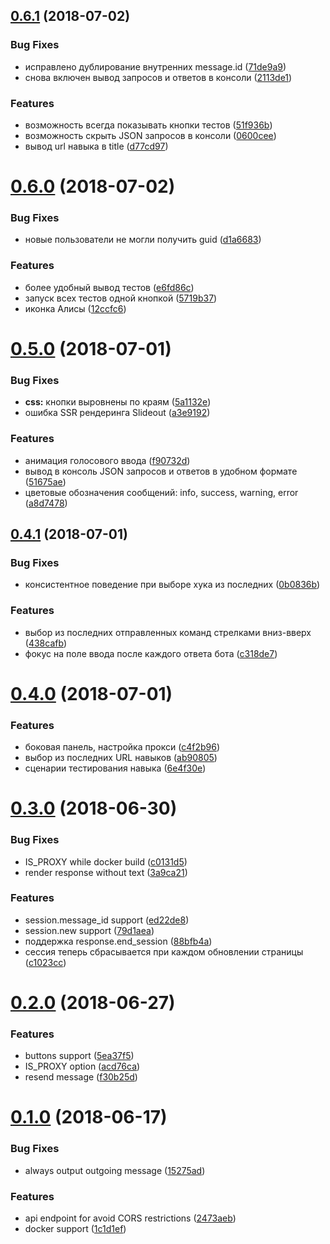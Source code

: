 <a name="0.6.1"></a>
## [0.6.1](https://github.com/popstas/yandex-dialogs-client/compare/v0.6.0...v0.6.1) (2018-07-02)


### Bug Fixes

* исправлено дублирование внутренних message.id ([71de9a9](https://github.com/popstas/yandex-dialogs-client/commit/71de9a9))
* снова включен вывод запросов и ответов в консоли ([2113de1](https://github.com/popstas/yandex-dialogs-client/commit/2113de1))


### Features

* возможность всегда показывать кнопки тестов ([51f936b](https://github.com/popstas/yandex-dialogs-client/commit/51f936b))
* возможность скрыть JSON запросов в консоли ([0600cee](https://github.com/popstas/yandex-dialogs-client/commit/0600cee))
* вывод url навыка в title ([d77cd97](https://github.com/popstas/yandex-dialogs-client/commit/d77cd97))



<a name="0.6.0"></a>
# [0.6.0](https://github.com/popstas/yandex-dialogs-client/compare/v0.5.0...v0.6.0) (2018-07-02)


### Bug Fixes

* новые пользователи не могли получить guid ([d1a6683](https://github.com/popstas/yandex-dialogs-client/commit/d1a6683))


### Features

* более удобный вывод тестов ([e6fd86c](https://github.com/popstas/yandex-dialogs-client/commit/e6fd86c))
* запуск всех тестов одной кнопкой ([5719b37](https://github.com/popstas/yandex-dialogs-client/commit/5719b37))
* иконка Алисы ([12ccfc6](https://github.com/popstas/yandex-dialogs-client/commit/12ccfc6))



<a name="0.5.0"></a>
# [0.5.0](https://github.com/popstas/yandex-dialogs-client/compare/v0.4.1...v0.5.0) (2018-07-01)


### Bug Fixes

* **css:** кнопки выровнены по краям ([5a1132e](https://github.com/popstas/yandex-dialogs-client/commit/5a1132e))
* ошибка SSR рендеринга Slideout ([a3e9192](https://github.com/popstas/yandex-dialogs-client/commit/a3e9192))


### Features

* анимация голосового ввода ([f90732d](https://github.com/popstas/yandex-dialogs-client/commit/f90732d))
* вывод в консоль JSON запросов и ответов в удобном формате ([51675ae](https://github.com/popstas/yandex-dialogs-client/commit/51675ae))
* цветовые обозначения сообщений: info, success, warning, error ([a8d7478](https://github.com/popstas/yandex-dialogs-client/commit/a8d7478))



<a name="0.4.1"></a>
## [0.4.1](https://github.com/popstas/yandex-dialogs-client/compare/v0.4.0...v0.4.1) (2018-07-01)


### Bug Fixes

* консистентное поведение при выборе хука из последних ([0b0836b](https://github.com/popstas/yandex-dialogs-client/commit/0b0836b))


### Features

* выбор из последних отправленных команд стрелками вниз-вверх ([438cafb](https://github.com/popstas/yandex-dialogs-client/commit/438cafb))
* фокус на поле ввода после каждого ответа бота ([c318de7](https://github.com/popstas/yandex-dialogs-client/commit/c318de7))



<a name="0.4.0"></a>
# [0.4.0](https://github.com/popstas/yandex-dialogs-client/compare/v0.3.0...v0.4.0) (2018-07-01)


### Features

* боковая панель, настройка прокси ([c4f2b96](https://github.com/popstas/yandex-dialogs-client/commit/c4f2b96))
* выбор из последних URL навыков ([ab90805](https://github.com/popstas/yandex-dialogs-client/commit/ab90805))
* сценарии тестирования навыка ([6e4f30e](https://github.com/popstas/yandex-dialogs-client/commit/6e4f30e))



<a name="0.3.0"></a>
# [0.3.0](https://github.com/popstas/yandex-dialogs-client/compare/v0.2.0...v0.3.0) (2018-06-30)


### Bug Fixes

* IS_PROXY while docker build ([c0131d5](https://github.com/popstas/yandex-dialogs-client/commit/c0131d5))
* render response without text ([3a9ca21](https://github.com/popstas/yandex-dialogs-client/commit/3a9ca21))


### Features

* session.message_id support ([ed22de8](https://github.com/popstas/yandex-dialogs-client/commit/ed22de8))
* session.new support ([79d1aea](https://github.com/popstas/yandex-dialogs-client/commit/79d1aea))
* поддержка response.end_session ([88bfb4a](https://github.com/popstas/yandex-dialogs-client/commit/88bfb4a))
* сессия теперь сбрасывается при каждом обновлении страницы ([c1023cc](https://github.com/popstas/yandex-dialogs-client/commit/c1023cc))



<a name="0.2.0"></a>
# [0.2.0](https://github.com/popstas/yandex-dialogs-client/compare/v0.1.0...v0.2.0) (2018-06-27)


### Features

* buttons support ([5ea37f5](https://github.com/popstas/yandex-dialogs-client/commit/5ea37f5))
* IS_PROXY option ([acd76ca](https://github.com/popstas/yandex-dialogs-client/commit/acd76ca))
* resend message ([f30b25d](https://github.com/popstas/yandex-dialogs-client/commit/f30b25d))



<a name="0.1.0"></a>
# [0.1.0](https://github.com/popstas/yandex-dialogs-client/compare/2473aeb...v0.1.0) (2018-06-17)


### Bug Fixes

* always output outgoing message ([15275ad](https://github.com/popstas/yandex-dialogs-client/commit/15275ad))


### Features

* api endpoint for avoid CORS restrictions ([2473aeb](https://github.com/popstas/yandex-dialogs-client/commit/2473aeb))
* docker support ([1c1d1ef](https://github.com/popstas/yandex-dialogs-client/commit/1c1d1ef))



